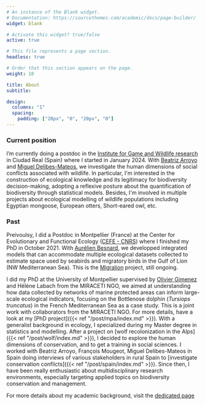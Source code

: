 ```yaml
---
# An instance of the Blank widget.
# Documentation: https://sourcethemes.com/academic/docs/page-builder/
widget: blank

# Activate this widget? true/false
active: true

# This file represents a page section.
headless: true

# Order that this section appears on the page.
weight: 10

title: About
subtitle:

design:
  columns: "1"
  spacing:
    padding: ["20px", "0", "20px", "0"]
---
```


### Current position 

I’m currently doing a postdoc in the [Institute for Game and Wildlife research](https://www.irec.es/en/) in Ciudad Real (Spain) where I started in January 2024. With [Beatriz Arroyo](https://irec.es/en/commitment/detail/brook-lopez-beatriz/) and [Miguel Delibes-Mateos](https://mdelibesmateos.wixsite.com/mdelibesmateos), we investigate the human dimensions of social conflicts associated with wildlife. In particular, I'm interested in the construction of ecological knowledge and its legitimacy for biodiversity decision-making, adopting a reflexive posture about the quantification of biodiversity through statistical models. Besides, I'm involved in multiple projects about ecological modelling of wildlife populations including Egyptian mongoose, European otters, Short-eared owl, etc.

### Past

Preivoulsy, I did a Postdoc in Montpellier (France) at the  Center for Evolutionary and Functional Ecology ([CEFE - CNRS](https://www.cefe.cnrs.fr/en/)) where I finished my PhD in October 2021. With [Aurélien Besnard](https://twitter.com/abesnardEPHE), we developped integrated models that can accommodate multiple ecological datasets collected to estimate space used by seabirds and migratory birds in the Gulf of Lion (NW Mediterranean Sea). This is the [Migralion](https://www.france-energies-marines.org/en/projects/migralion/) project, still ongoing.

I did my PhD at the University of Montpellier supervised by [Olivier Gimenez](https://oliviergimenez.github.io/) and Hélène Labach from the  MIRACETI NGO, we aimed at understanding how data collected by networks of marine protected areas can inform large-scale ecological indicators, focusing on the Bottlenose dolphin (_Tursiops truncatus_) in the French Mediterranean Sea as a case study. This is a joint work with collaborators from the MIRACETI NGO. For more details, have a look at my [PhD project]({{< ref "/post/mpa/index.md" >}}).
With a generalist background in ecology, I specialized during my Master degree in statistics and modelling. After a project on [wolf recolonization in the Alps]({{< ref "/post/wolf/index.md" >}}), I decided to explore the human dimensions of conservation, and to get a training in social sciences. I worked with Beatriz Arroyo, François Mougeot, Miguel Delibes-Mateos in Spain doing interviews of various stakeholders in rural Spain to [investigate conservation conflicts]({{< ref "/post/spain/index.md" >}}). Since then, I have been really enthusiastic about multidisciplinary research environments, especially targeting applied topics on biodiversity conservation and management.

For more details about my academic background, visit the [dedicated page](/background)


